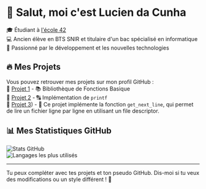 # 👋 Salut, moi c'est Lucien da Cunha

🎓 Étudiant à [l'école 42](https://42.fr/)  
💻 Ancien élève en BTS SNIR et titulaire d'un bac spécialisé en informatique  
🚀 Passionné par le développement et les nouvelles technologies  

## 🔥 Mes Projets  

Vous pouvez retrouver mes projets sur mon profil GitHub :  
🔹 [Projet 1](https://github.com/listaro75/libft) - 📚 Bibliothèque de Fonctions Basique  
🔹 [Projet 2](https://github.com/listaro75/ft_printf) - 🔠 Implémentation de `printf`  
🔹 [Projet 3](https://github.com/listaro75/get_next_line)) - 📜 Ce projet implémente la fonction `get_next_line`, qui permet de lire un fichier ligne par ligne en utilisant un file descriptor. 

## 📊 Mes Statistiques GitHub  

![Stats GitHub](https://github-readme-stats.vercel.app/api?username=listaro75&show_icons=true&theme=radical)  
![Langages les plus utilisés](https://github-readme-stats.vercel.app/api/top-langs/?username=listaro75&layout=compact&theme=radical)  

---

Tu peux compléter avec tes projets et ton pseudo GitHub. Dis-moi si tu veux des modifications ou un style différent ! 🚀

